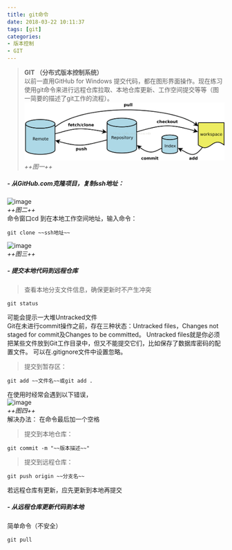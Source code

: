```yaml
---
title: git命令
date: 2018-03-22 10:11:37
tags: [git]
categories: 
- 版本控制
- GIT
---
```

> **GIT （分布式版本控制系统）**  
 以前一直用GitHub for Windows 提交代码，都在图形界面操作。现在练习使用git命令来进行远程仓库拉取、本地仓库更新、工作空间提交等等（图一简要的描述了git工作的流程）。  
![image](/images/git工作示意图.png)  
*++图一++*  
##### - 从GitHub.com克隆项目，复制ssh地址：  
![image](/images/git-clone.png)  
*++图二++*  
命令窗口cd 到在本地工作空间地址，输入命令：
```
git clone ~~ssh地址~~
```

![image](/images/git-clone2.png)  
*++图三++*  
##### - 提交本地代码到远程仓库  
> 查看本地分支文件信息，确保更新时不产生冲突  

```
git status
```
可能会提示一大堆Untracked文件  
Git在未进行commit操作之前，存在三种状态：Untracked files，Changes not staged for commit及Changes to be committed。
Untracked files就是你必须把某些文件放到Git工作目录中，但又不能提交它们，比如保存了数据库密码的配置文件。 
可以在.gitignore文件中设置忽略。
> 提交到暂存区：
```
git add ~~文件名~~或git add .
```
 
在使用时经常会遇到以下错误，  
![image](/images/git-add.png)  
*++图四++*  
解决办法： 在命令最后加一个空格  
> 提交到本地仓库：
```
git commit -m "~~版本描述~~"
```
   
> 提交到远程仓库： 
```
git push origin ~~分支名~~   
```
 
若远程仓库有更新，应先更新到本地再提交
##### - 从远程仓库更新代码到本地  
简单命令（不安全）

```
git pull
```

> 



